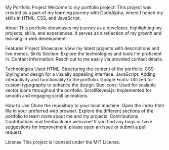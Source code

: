 
My Portfolio Project
Welcome to my portfolio project! This project was created as a part of my learning journey with CodeAlpha, where I honed my skills in HTML, CSS, and JavaScript.

About
This portfolio showcases my journey as a developer, highlighting my projects, skills, and experiences. It serves as a reflection of my growth and learning in web development.

Features
Project Showcase: View my latest projects with descriptions and live demos.
Skills Section: Explore the technologies and tools I'm proficient in.
Contact Information: Reach out to me easily via provided contact details.

Technologies Used
HTML: Structuring the content of the portfolio.
CSS: Styling and design for a visually appealing interface.
JavaScript: Adding interactivity and functionality to the portfolio.
Google Fonts: Utilized for custom typography to enhance the design.
Box Icons: Used for scalable vector icons throughout the portfolio.
ScrollReveal.js: Implemented for smooth and engaging scroll animations.

How to Use
Clone the repository to your local machine.
Open the index.html file in your preferred web browser.
Explore the different sections of the portfolio to learn more about me and my projects.
Contributions
Contributions and feedback are welcome! If you find any bugs or have suggestions for improvement, please open an issue or submit a pull request.

License
This project is licensed under the MIT License.
